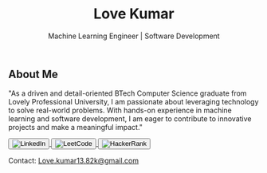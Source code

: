 <!---
Lovekumar-Creative/Lovekumar-Creative is a ✨ special ✨ repository because its `README.md` (this file) appears on your GitHub profile.
You can click the Preview link to take a look at your changes.
--->
<body>
    <header>
        <h1>Love Kumar</h1>
        <p>Machine Learning Engineer | Software Development</p>
    </header>
    <section class="about">
        <h2>About Me</h2>
        <p>
            "As a driven and detail-oriented BTech Computer Science graduate from Lovely Professional University, I am passionate about leveraging technology to solve real-world problems. With hands-on experience in machine learning and software development, I am eager to contribute to innovative projects and make a meaningful impact."
        </p>
    </section>
    <section class="links">
        <a href="https://www.linkedin.com/in/love-kumar-b30778258/" target="_blank">
            <button><img src="https://cdn-icons-png.flaticon.com/512/174/174857.png" alt="LinkedIn"></button>
        </a>
        <a href="https://leetcode.com/u/Lovekumar-Creative/" target="_blank">
            <button><img src="https://upload.wikimedia.org/wikipedia/commons/1/19/LeetCode_logo_black.png" alt="LeetCode"></button>
        </a>
        <a href="https://www.hackerrank.com/profile/lovechaudhary941" target="_blank">
            <button><img src="https://upload.wikimedia.org/wikipedia/commons/6/65/HackerRank_logo.png" alt="HackerRank"></button>
        </a> 
    </section>
    <footer>
        <p>Contact: <a href="mailto:Love.kumar13.82k@gmail.com">Love.kumar13.82k@gmail.com</a></p>
    </footer>
</body>
</html>
